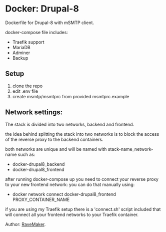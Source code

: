 # Docker: Drupal-8
Dockerfile for Drupal-8 with mSMTP client.

docker-compose file includes:
 - Traefik support
 - MariaDB
 - Adminer
 - Backup

## Setup
1. clone the repo
2. edit .env file
3. create msmtp/msmtprc from provided msmtprc.example

## Network settings:
The stack is divided into two networks, backend and frontend.

the idea behind splitting the stack into two networks
is to block the access of the reverse proxy to the backend containers.

both networks are unique and will be named with stack-name_network-name such as:

- docker-drupal8_backend
- docker-drupal8_frontend

after running docker-compose up you need to connect your reverse proxy to your new frontend network:
 you can do that manually using:
 - docker network connect docker-drupal8_frontend PROXY_CONTAINER_NAME

if you are using my Traefik setup there is a 'connect.sh' script included
that will connect all your frontend networks to your Traefik container.

Author: [RaveMaker][RaveMaker].

[RaveMaker]: http://ravemaker.net
 